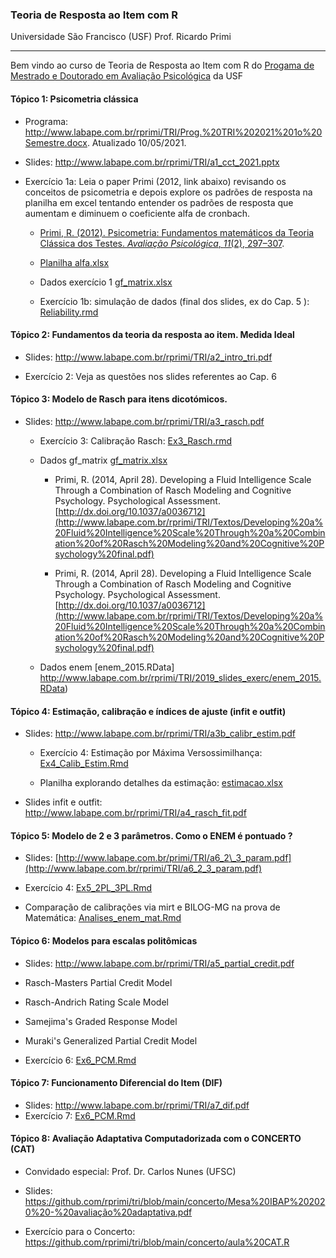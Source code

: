 ### Teoria de Resposta ao Item com R

Universidade São Francisco (USF) Prof. Ricardo Primi

------------------------------------------------------------------------

Bem vindo ao curso de Teoria de Resposta ao Item com R do [Progama de Mestrado e Doutorado em Avaliação Psicológica](https://www.usf.edu.br/ppg/) da USF

#### Tópico 1: Psicometria clássica

-   Programa: <http://www.labape.com.br/rprimi/TRI/Prog.%20TRI%202021%201o%20Semestre.docx>. Atualizado 10/05/2021.

-   Slides: <http://www.labape.com.br/rprimi/TRI/a1_cct_2021.pptx>

-   Exercício 1a: Leia o paper Primi (2012, link abaixo) revisando os conceitos de psicometria e depois explore os padrões de resposta na planilha em excel tentando entender os padrões de resposta que aumentam e diminuem o coeficiente alfa de cronbach.

    -   [Primi, R. (2012). Psicometria: Fundamentos matemáticos da Teoria Clássica dos Testes. *Avaliação Psicológica*, *11*(2), 297–307](http://pepsic.bvsalud.org/pdf/avp/v11n2/v11n2a15.pdf).

    -   [Planilha alfa.xlsx](http://www.labape.com.br/rprimi/TRI/2017_exercicios/alfa.xlsx)

    -   Dados exercício 1 [gf_matrix.xlsx](http://www.labape.com.br/rprimi/TRI/2017_exercicios/gf_matrix.xlsx)

    -   Exercício 1b: simulação de dados (final dos slides, ex do Cap. 5 ): [Reliability.rmd](https://github.com/rprimi/tri/blob/main/aulas_exercicios/Ex_TCT_Reliability.Rmd)

#### Tópico 2: Fundamentos da teoria da resposta ao item. Medida Ideal

-   Slides: <http://www.labape.com.br/rprimi/TRI/a2_intro_tri.pdf>

-   Exercício 2: Veja as questões nos slides referentes ao Cap. 6

#### Tópico 3: Modelo de Rasch para itens dicotómicos.

-   Slides: <http://www.labape.com.br/rprimi/TRI/a3_rasch.pdf>

    -   Exercício 3: Calibração Rasch: [Ex3_Rasch.rmd](https://github.com/rprimi/tri/blob/main/aulas_exercicios/Ex3_Rasch.rmd)

    -   Dados gf_matrix [gf_matrix.xlsx](http://www.labape.com.br/rprimi/TRI/2017_exercicios/gf_matrix.xlsx)

        -   Primi, R. (2014, April 28). Developing a Fluid Intelligence Scale Through a Combination of Rasch Modeling and Cognitive Psychology. Psychological Assessment. [http://dx.doi.org/10.1037/a0036712](http://www.labape.com.br/rprimi/TRI/Textos/Developing%20a%20Fluid%20Intelligence%20Scale%20Through%20a%20Combination%20of%20Rasch%20Modeling%20and%20Cognitive%20Psychology%20final.pdf)

        -   Primi, R. (2014, April 28). Developing a Fluid Intelligence Scale Through a Combination of Rasch Modeling and Cognitive Psychology. Psychological Assessment. [http://dx.doi.org/10.1037/a0036712](http://www.labape.com.br/rprimi/TRI/Textos/Developing%20a%20Fluid%20Intelligence%20Scale%20Through%20a%20Combination%20of%20Rasch%20Modeling%20and%20Cognitive%20Psychology%20final.pdf)

    -   Dados enem [enem_2015.RData] <http://www.labape.com.br/rprimi/TRI/2019_slides_exerc/enem_2015.RData>)

#### Tópico 4: Estimação, calibração e índices de ajuste (infit e outfit)

-   Slides: <http://www.labape.com.br/rprimi/TRI/a3b_calibr_estim.pdf>

    -   Exercício 4: Estimação por Máxima Versossimilhança: [Ex4_Calib_Estim.Rmd](https://github.com/rprimi/tri/blob/main/aulas_exercicios/Ex4_Calib_Estim.Rmd)

    -   Planilha explorando detalhes da estimação: [estimacao.xlsx](http://www.labape.com.br/rprimi/TRI/2017_exercicios/estimacao.xlsx)

-   Slides infit e outfit: <http://www.labape.com.br/rprimi/TRI/a4_rasch_fit.pdf>

#### Tópico 5: Modelo de 2 e 3 parâmetros. Como o ENEM é pontuado ?

-   Slides: [http://www.labape.com.br/primi/TRI/a6_2\_3_param.pdf](http://www.labape.com.br/rprimi/TRI/a6_2_3_param.pdf)

-   Exercício 4: [Ex5_2PL_3PL.Rmd](https://github.com/rprimi/tri/blob/main/aulas_exercicios/Ex5_2PL_3PL.Rmd)

-   Comparação de calibrações via mirt e BILOG-MG na prova de Matemática: [Analises_enem_mat.Rmd](https://github.com/rprimi/tri/blob/main/aulas_exercicios/Analises_enem_mat.Rmd)

#### Tópico 6: Modelos para escalas politômicas

-   Slides: <http://www.labape.com.br/rprimi/TRI/a5_partial_credit.pdf>

-   Rasch-Masters Partial Credit Model

-   Rasch-Andrich Rating Scale Model

-   Samejima's Graded Response Model

-   Muraki's Generalized Partial Credit Model

-   Exercício 6: [Ex6_PCM.Rmd](https://github.com/rprimi/tri/blob/main/aulas_exercicios/Ex6_PCM.Rmd)

#### Tópico 7: Funcionamento Diferencial do Item (DIF)

-   Slides: <http://www.labape.com.br/rprimi/TRI/a7_dif.pdf>
-   Exercício 7: [Ex6_PCM.Rmd](https://github.com/rprimi/tri/blob/main/aulas_exercicios/Ex7_DIF.Rmd)

#### Tópico 8: Avaliação Adaptativa Computadorizada com o CONCERTO (CAT)

-   Convidado especial: Prof. Dr. Carlos Nunes (UFSC)

-   Slides: https://github.com/rprimi/tri/blob/main/concerto/Mesa%20IBAP%202020%20-%20avaliação%20adaptativa.pdf

-   Exercício para o Concerto: https://github.com/rprimi/tri/blob/main/concerto/aula%20CAT.R

